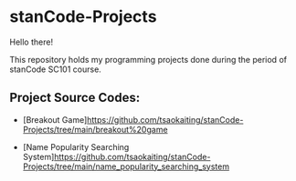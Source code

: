 # stanCode-Projects

Hello there!

This repository holds my programming projects done during the period of stanCode SC101 course.

## Project Source Codes:

* [Breakout Game]https://github.com/tsaokaiting/stanCode-Projects/tree/main/breakout%20game

* [Name Popularity Searching System]https://github.com/tsaokaiting/stanCode-Projects/tree/main/name_popularity_searching_system
